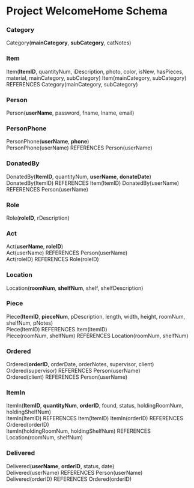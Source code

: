 # Project WelcomeHome Schema

### Category
Category(**mainCategory**, **subCategory**, catNotes)

### Item
Item(**ItemID**, quantityNum, iDescription, photo, color, isNew, hasPieces, material, mainCategory, subCategory)
Item(mainCategory, subCategory) REFERENCES Category(mainCategory, subCategory)

### Person
Person(**userName**, password, fname, lname, email)

### PersonPhone
PersonPhone(**userName**, **phone**)  
PersonPhone(userName) REFERENCES Person(userName)

### DonatedBy
DonatedBy(**ItemID**, quantityNum, **userName**, **donateDate**)  
DonatedBy(ItemID) REFERENCES Item(ItemID)
DonatedBy(userName) REFERENCES Person(userName)

### Role
Role(**roleID**, rDescription)

### Act
Act(**userName**, **roleID**)  
Act(userName) REFERENCES Person(userName)  
Act(roleID) REFERENCES Role(roleID)

### Location
Location(**roomNum**, **shelfNum**, shelf, shelfDescription)

### Piece
Piece(**ItemID**, **pieceNum**, pDescription, length, width, height, roomNum, shelfNum, pNotes)  
Piece(ItemID) REFERENCES Item(ItemID)  
Piece(roomNum, shelfNum) REFERENCES Location(roomNum, shelfNum)

### Ordered
Ordered(**orderID**, orderDate, orderNotes, supervisor, client)  
Ordered(supervisor) REFERENCES Person(userName)  
Ordered(client) REFERENCES Person(userName)

### ItemIn
ItemIn(**ItemID**, **quantityNum**, **orderID**, found, status, holdingRoomNum, holdingShelfNum)  
ItemIn(ItemID) REFERENCES Item(ItemID)
ItemIn(orderID) REFERENCES Ordered(orderID)  
ItemIn(holdingRoomNum, holdingShelfNum) REFERENCES Location(roomNum, shelfNum)

### Delivered
Delivered(**userName**, **orderID**, status, date)  
Delivered(userName) REFERENCES Person(userName)  
Delivered(orderID) REFERENCES Ordered(orderID)
